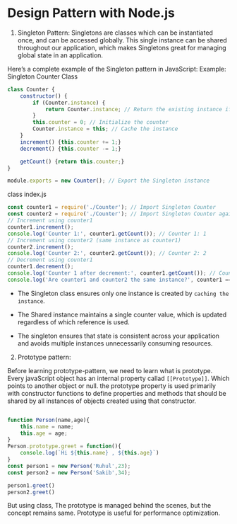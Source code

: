 # Design Pattern with Node.js

1. Singleton Pattern:
Singletons are classes which can be instantiated once, and can be accessed globally. This single instance can be shared throughout our application, which makes Singletons great for managing global state in an application.


Here’s a complete example of the Singleton pattern in JavaScript:
Example: Singleton Counter Class 
```javascript
class Counter {
    constructor() {
        if (Counter.instance) {
            return Counter.instance; // Return the existing instance if already created
        }
        this.counter = 0; // Initialize the counter
        Counter.instance = this; // Cache the instance
    }
    increment() {this.counter += 1;}
    decrement() {this.counter -= 1;}

    getCount() {return this.counter;}
}

module.exports = new Counter(); // Export the Singleton instance


```

class index.js

```javascript
const counter1 = require('./Counter'); // Import Singleton Counter
const counter2 = require('./Counter'); // Import Singleton Counter again
// Increment using counter1
counter1.increment();
console.log('Counter 1:', counter1.getCount()); // Counter 1: 1
// Increment using counter2 (same instance as counter1)
counter2.increment();
console.log('Counter 2:', counter2.getCount()); // Counter 2: 2
// Decrement using counter1
counter1.decrement();
console.log('Counter 1 after decrement:', counter1.getCount()); // Counter 1 after decrement: 1
console.log('Are counter1 and counter2 the same instance?', counter1 === counter2); // true


```

- The Singleton class ensures only one instance is created by ``` caching the instance ```. 

- The Shared instance  maintains a single counter value, which is updated regardless of which reference is used. 

- The singleton ensures that state is consistent across your application and avoids multiple instances unnecessarily consuming resources.


2. Prototype pattern:

Before learning prototype-pattern, we need to learn what is prototype.
Every javaScript object has an internal property callad `[[Prototype]]`. Which points to 
another object or null. the prototype property is used primarily with constructor functions to define properties and methods that should be shared by all instances of objects created using that constructor. 

```javaScript

function Person(name,age){
    this.name = name;
    this.age = age;
}
Person.prototype.greet = function(){
    console.log(`Hi ${this.name} , ${this.age}`)
}
const person1 = new Person('Ruhul',23);
const person2 = new Person('Sakib',34);

person1.greet()
person2.greet()

```
But using class, The prototype is managed behind the scenes, but the concept remains same.
Prototype is useful for performance optimization. 





